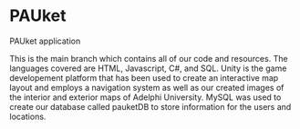 # PAUket
PAUket application

This is the main branch which contains all of our code and resources. The languages covered are HTML, Javascript, C#, and SQL. Unity is the game developement platform that has been used to create an interactive map layout and employs a navigation system as well as our created images of the interior and exterior maps of Adelphi University. MySQL was used to create our database called pauketDB to store information for the users and locations.
